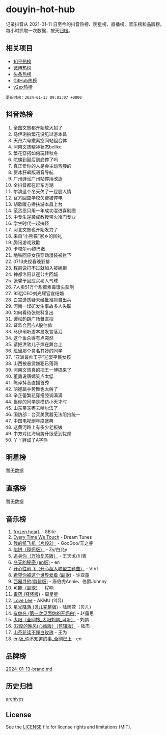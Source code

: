 # douyin-hot-hub

记录抖音从 2021-01-11 日至今的抖音热榜、明星榜、直播榜、音乐榜和品牌榜。每小时抓取一次数据，按天[归档](archives)。

## 相关项目

- [知乎热榜](https://github.com/lonnyzhang423/zhihu-hot-hub)
- [微博热榜](https://github.com/lonnyzhang423/weibo-hot-hub)
- [头条热榜](https://github.com/lonnyzhang423/toutiao-hot-hub)
- [GitHub热榜](https://github.com/lonnyzhang423/github-hot-hub)
- [v2ex热榜](https://github.com/lonnyzhang423/v2ex-hot-hub)


`更新时间：2024-01-13 09:01:07 +0800`

## 抖音热榜

1. 全国文旅都开始放大招了
1. 马伊琍拍繁花没见过游本昌
1. 天舟六号撤离空间站组合体
1. 河南文旅精神状态belike
1. 繁花穿搭如何玩转秋冬
1. 陀螺到最后到底停了吗
1. 真正爱你的人是会主动弯腰的
1. 贾冰狂飙版语音导航
1. 广州辟谣广州站停用改造
1. 全抖音都在赶东方潮
1. 尔滨这个冬天欠了一屁股人情
1. 官方回应学校欠费被停电
1. 胡歌暖心搀扶游本昌上台
1. 范丞丞只用一年成功混进喜剧圈
1. 中专生逆袭成教授带火冷门专业
1. 学生时代一起搞怪
1. 河北文旅也开始发力了
1. 来自“小熊猫”家乡的回礼
1. 腾讯游戏致歉
1. 卡塔尔vs黎巴嫩
1. 地铁回应女孩穿动漫装被拦下
1. 0713央视春晚彩排
1. 程前说打不过就加入被婉拒
1. 神都洛阳恭迎公主回城
1. 张馨予回应买老人气球
1. 7人卖51万个甜蜜素毒馒头获刑
1. 95后CEO刘光耀官宣结婚
1. 白宫遭质疑未经批准擅自出兵
1. 河南一煤矿发生事故多人失联
1. 如何看待张继科复出
1. 谭松韵跳广场舞直拍
1. 证监会回应A股估值
1. 马伊琍听游本昌发言落泪
1. 这个鱼杀得有点突然
1. 请把洪欣儿子焊在舞台上
1. 班里那个莫名其妙的同学
1. “亚洲最帅王子”迎娶平民女孩
1. 山西被悬赏嫌犯已落网
1. 河南文旅真的把王一博搞来了
1. 董勇说唐嫣笑点太低
1. 陈泽抖音直播首秀
1. 萌娃跳手势舞也太萌了
1. 辛芷蕾繁花穿搭腔调满满
1. 当你的同学是模仿小天才时
1. 山东带冻枣去哈尔滨了
1. 国防部：台买美武器无法阻挡统一
1. 中国电视剧年度盛典
1. 这黄河路上有多少老板娘
1. 中方对红海局势升级感到忧虑
1. 丫丫胖成了A字熊

## 明星榜

暂无数据

## 直播榜

暂无数据

## 音乐榜

1. [frozen heart.](https://sf86-cdn-tos.douyinstatic.com/obj/tos-cn-ve-2774/oIIWJfyjIACZA9zQMtnJ6hQQhFC4vhCupoRBsO) - 8Bite
1. [Every Time We Touch](https://sf86-cdn-tos.douyinstatic.com/obj/tos-cn-ve-2774/ogN6lUKQeBBfEVhIOMikG1CcJjugxk1tztZyhP) - Dream Tunes
1. [我的纸飞机（片段2）](https://sf3-cdn-tos.douyinstatic.com/obj/tos-cn-ve-2774/oM2ZrKcg2CD5AeRB2gkeXOFB1IxAGJdZPazYHf) - GooGoo/王之睿
1. [陷阱（释怀版）](https://sf3-cdn-tos.douyinstatic.com/obj/tos-cn-ve-2774/oE8C21LeZrzKLDFfQYgMzx4GAIHageG5IzayY7) - Zy/白允y
1. [追寻你（万物复苏版）](https://sf3-cdn-tos.douyinstatic.com/obj/tos-cn-ve-2774/oYeAZJsbjIDit9APmBg8u6uDUQnHmoCf3gbo74) - 王天戈/川青
1. [冬天的秘密 (en版)](https://sf86-cdn-tos.douyinstatic.com/obj/tos-cn-ve-2774/okIuMHDdzyf3FjGK4Lphe1vfHcQaPIHAg0Z4CR) - en
1. [开心往前飞（开心超人联盟主题曲）](https://sf6-cdn-tos.douyinstatic.com/obj/tos-cn-ve-2774/9d8fb7c82cf1421fb93a9fe925275e0a) - VIVI
1. [希望你被这个世界爱着 (副歌)](https://sf86-cdn-tos.douyinstatic.com/obj/tos-cn-ve-2774/oUHCmWQfZlE3QQBKBeD8rCFLpJzPgCpImhsxMt) - 许亚童
1. [西厢寻他(剪辑版)](https://sf86-cdn-tos.douyinstatic.com/obj/tos-cn-ve-2774/oUsAVfAQKlRNxEv5qxvIB8o5qmIWUcXbzJKJhw) - 唐伯虎Annie、伯爵Johnny
1. [可能（副歌）](https://sf86-cdn-tos.douyinstatic.com/obj/tos-cn-ve-2774/cde1731888894259b333569393c2fb51) - 程响
1. [毒药 (释怀版)](https://sf86-cdn-tos.douyinstatic.com/obj/tos-cn-ve-2774/oYILMEAzspdZBIzy4frJNB8ZHPHWAhiwowd4Ad) - 周星星
1. [Love Lee](https://sf86-cdn-tos.douyinstatic.com/obj/tos-cn-ve-2774/o05GbkJGbCBTdDnMtB0fwOYgkeZp23vrWQDQBS) - AKMU (악뮤)
1. [星光降落 (贝儿完整版)](https://sf3-cdn-tos.douyinstatic.com/obj/tos-cn-ve-2774/okwB9hAwyAtsFFkFBzAX1hOOfQuIoMNs0W2Mwr) - 陆雨萱（贝儿）
1. [有你在 (第一次见面你的开场白)](https://sf86-cdn-tos.douyinstatic.com/obj/tos-cn-ve-2774/oAthrQ3ClJBfI57uBoFEgNDYtNCZ0TSYQQfxQ0) - 赵露思
1. [太阳（全网搜_太阳刘鹏_可听）](https://sf6-cdn-tos.douyinstatic.com/obj/tos-cn-ve-2774/ogWbyIQnlBFImVbeDocRdCIYtBHlbJXgfZMvgz) - 刘鹏
1. [32度的晚风(心动版）（剪辑版）](https://sf6-cdn-tos.douyinstatic.com/obj/tos-cn-ve-2774/owNyabsyWdzUulxhoJfK8IBXgp0UMQAHpvGh2B) - 陆杰
1. [山茶花读不懂白玫瑰](https://sf86-cdn-tos.douyinstatic.com/obj/tos-cn-ve-2774/osfn8B7DktrRHEPJgPCfDbw7QDQEkwC16BxZg9) - 王为
1. [en版_你不知道的事_全网已上](https://sf86-cdn-tos.douyinstatic.com/obj/tos-cn-ve-2774/o4QbYLDezHUtFyDKdF9XfmPhIewaqEQAggj6Cb) - en

## 品牌榜

[2024-01-13-brand.md](archives/2024-01-13-brand.md)

## 历史归档

[archives](archives)

## License

See the [LICENSE](LICENSE) file for license rights and limitations (MIT).
